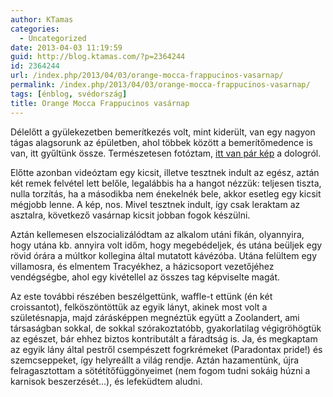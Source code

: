 ```yaml
---
author: KTamas
categories:
  - Uncategorized
date: 2013-04-03 11:19:59
guid: http://blog.ktamas.com/?p=2364244
id: 2364244
url: /index.php/2013/04/03/orange-mocca-frappucinos-vasarnap/
permalink: /index.php/2013/04/03/orange-mocca-frappucinos-vasarnap/
tags: [énblog, svédország]
title: Orange Mocca Frappucinos vasárnap
---
```


Délelőtt a gyülekezetben bemerítkezés volt, mint kiderült, van egy nagyon tágas alagsorunk az épületben, ahol többek között a bemerítőmedence is van, itt gyűltünk össze. Természetesen fotóztam, [itt van pár kép](https://www.facebook.com/media/set/?set=a.10151319422350146.1073741825.722715145&type=1&l=06064c2b2e) a dologról.

Előtte azonban videóztam egy kicsit, illetve tesztnek indult az egész, aztán két remek felvétel lett belőle, legalábbis ha a hangot nézzük: teljesen tiszta, nulla torzítás, ha a másodikba nem énekelnék bele, akkor esetleg egy kicsit mégjobb lenne. A kép, nos. Mivel tesztnek indult, így csak leraktam az asztalra, következő vasárnap kicsit jobban fogok készülni.

Aztán kellemesen elszocializálódtam az alkalom utáni fikán, olyannyira, hogy utána kb. annyira volt időm, hogy megebédeljek, és utána beüljek egy rövid órára a múltkor kollegina által mutatott kávézóba. Utána felültem egy villamosra, és elmentem Tracyékhez, a házicsoport vezetőjéhez vendégségbe, ahol egy kivétellel az összes tag képviselte magát. 

Az este további részében beszélgettünk, waffle-t ettünk (én két croissantot), felköszöntöttük az egyik lányt, akinek most volt a születésnapja, majd zárásképpen megnéztük együtt a Zoolandert, ami társaságban sokkal, de sokkal szórakoztatóbb, gyakorlatilag végigröhögtük az egészet, bár ehhez biztos kontributált a fáradtság is. Ja, és megkaptam az egyik lány által pestről csempészett fogrkrémeket (Paradontax pride!) és szemcseppeket, így helyreállt a világ rendje. Aztán hazamentünk, újra felragasztottam a sötétítőfüggönyeimet (nem fogom tudni sokáig húzni a karnisok beszerzését&#8230;), és lefeküdtem aludni.
